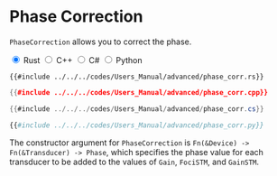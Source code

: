 # Phase Correction

`PhaseCorrection` allows you to correct the phase.

<div class="tabs">
<input id="rust_tab" type="radio" class="tab" name="tab" checked>
<label class="tab_item" n=4 for="rust_tab">Rust</label>
<input id="cpp_tab" type="radio" class="tab" name="tab">
<label class="tab_item" n=4 for="cpp_tab">C++</label>
<input id="cs_tab" type="radio" class="tab" name="tab">
<label class="tab_item" n=4 for="cs_tab">C#</label>
<input id="python_tab" type="radio" class="tab" name="tab">
<label class="tab_item" n=4 for="python_tab">Python</label>

```rust,edition2024
{{#include ../../../codes/Users_Manual/advanced/phase_corr.rs}}
```

```cpp
{{#include ../../../codes/Users_Manual/advanced/phase_corr.cpp}}
```

```cs
{{#include ../../../codes/Users_Manual/advanced/phase_corr.cs}}
```

```python
{{#include ../../../codes/Users_Manual/advanced/phase_corr.py}}
```
</div>

The constructor argument for `PhaseCorrection` is `Fn(&Device) -> Fn(&Transducer) -> Phase`, which specifies the phase value for each transducer to be added to the values of `Gain`, `FociSTM`, and `GainSTM`.

